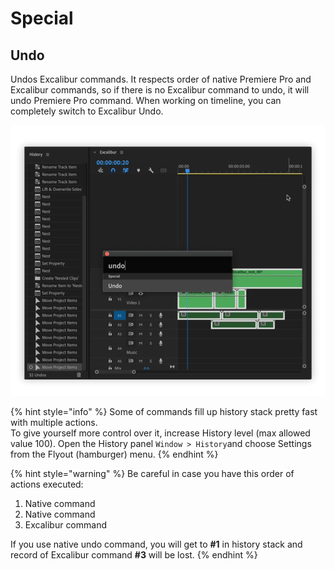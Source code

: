 # Special

## **Undo**

Undos Excalibur commands. It respects order of native Premiere Pro and Excalibur commands, so if there is no Excalibur command to undo, it will undo Premiere Pro command. When working on timeline, you can completely switch to Excalibur Undo.

![](../../../.gitbook/assets/special_01_undo.gif)

{% hint style="info" %}
Some of commands fill up history stack pretty fast with multiple actions.  
To give yourself more control over it, increase History level \(max allowed value 100\). Open the History panel `Window > History`and choose Settings from the Flyout \(hamburger\) menu.
{% endhint %}

{% hint style="warning" %}
Be careful in case you have this order of actions executed:

1. Native command
2. Native command
3. Excalibur command

If you use native undo command, you will get to **\#1** in history stack and record of Excalibur command **\#3** will be lost.
{% endhint %}



